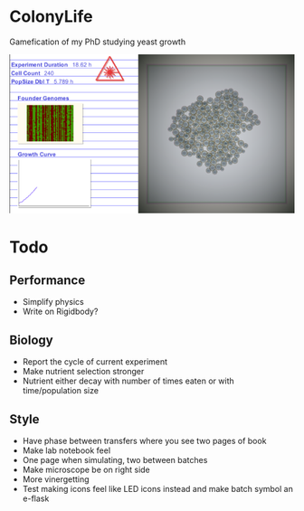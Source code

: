 # ColonyLife
Gamefication of my PhD studying yeast growth

![Current visual status](https://raw.githubusercontent.com/local-minimum/ColonyLife/master/labbook.png)

# Todo

## Performance

* Simplify physics
 * Write on Rigidbody?

## Biology

* Report the cycle of current experiment
* Make nutrient selection stronger
* Nutrient either decay with number of times eaten or with time/population size

## Style

* Have phase between transfers where you see two pages of book
* Make lab notebook feel
 * One page when simulating, two between batches 
* Make microscope be on right side
 * More vinergetting
* Test making icons feel like LED icons instead and make batch symbol an e-flask
